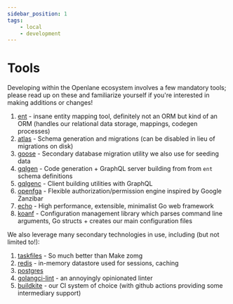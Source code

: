 ```yaml
---
sidebar_position: 1
tags: 
    - local
    - development
---
```


# Tools

Developing within the Openlane ecosystem involves a few mandatory tools; please read up on
these and familiarize yourself if you're interested in making additions or
changes!

1. [ent](https://entgo.io/) - insane entity mapping tool, definitely not an ORM
   but kind of an ORM (handles our relational data storage, mappings, codegen
   processes)
1. [atlas](https://atlasgo.io/) - Schema generation and migrations (can be
   disabled in lieu of migrations on disk)
1. [goose](https://github.com/pressly/goose) - Secondary database migration
   utility we also use for seeding data
1. [gqlgen](https://gqlgen.com/) - Code generation + GraphQL server building
   from from `ent` schema definitions
1. [gqlgenc](https://github.com/Yamashou/gqlgenc) - Client building utilities
   with GraphQL
1. [openfga](https://openfga.dev/) - Flexible authorization/permission engine
   inspired by Google Zanzibar
1. [echo](https://echo.labstack.com/) - High performance, extensible, minimalist
   Go web framework
1. [koanf](https://github.com/knadh/koanf) - Configuration management library
   which parses command line arguments, Go structs + creates our main
   configuration files

We also leverage many secondary technologies in use, including (but not limited
to!):

1. [taskfiles](Taskfiles.md) - So much better than Make zomg
1. [redis](https://redis.io/) - in-memory datastore used for sessions, caching
1. [postgres](https://www.postgresql.org/)
1. [golangci-lint](https://github.com/golangci/golangci-lint) - an annoyingly
   opinionated linter
1. [buildkite](https://buildkite.com/theopenlane) - our CI system of choice
   (with github actions providing some intermediary support)
